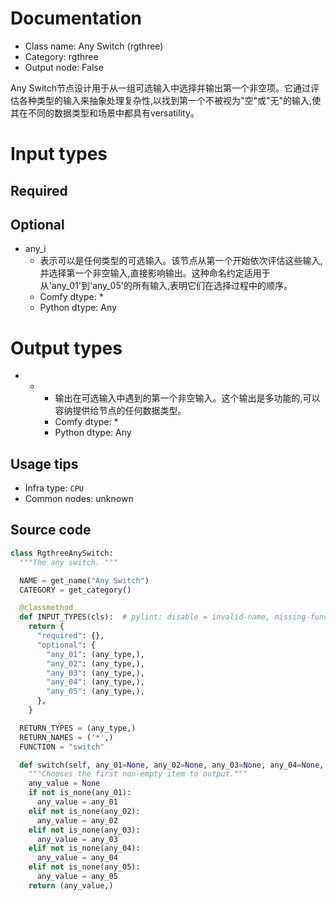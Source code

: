 
# Documentation
- Class name: Any Switch (rgthree)
- Category: rgthree
- Output node: False

Any Switch节点设计用于从一组可选输入中选择并输出第一个非空项。它通过评估各种类型的输入来抽象处理复杂性,以找到第一个不被视为"空"或"无"的输入,使其在不同的数据类型和场景中都具有versatility。

# Input types
## Required
## Optional
- any_i
    - 表示可以是任何类型的可选输入。该节点从第一个开始依次评估这些输入,并选择第一个非空输入,直接影响输出。这种命名约定适用于从'any_01'到'any_05'的所有输入,表明它们在选择过程中的顺序。
    - Comfy dtype: *
    - Python dtype: Any

# Output types
- *
    - 输出在可选输入中遇到的第一个非空输入。这个输出是多功能的,可以容纳提供给节点的任何数据类型。
    - Comfy dtype: *
    - Python dtype: Any


## Usage tips
- Infra type: `CPU`
- Common nodes: unknown


## Source code
```python
class RgthreeAnySwitch:
  """The any switch. """

  NAME = get_name("Any Switch")
  CATEGORY = get_category()

  @classmethod
  def INPUT_TYPES(cls):  # pylint: disable = invalid-name, missing-function-docstring
    return {
      "required": {},
      "optional": {
        "any_01": (any_type,),
        "any_02": (any_type,),
        "any_03": (any_type,),
        "any_04": (any_type,),
        "any_05": (any_type,),
      },
    }

  RETURN_TYPES = (any_type,)
  RETURN_NAMES = ('*',)
  FUNCTION = "switch"

  def switch(self, any_01=None, any_02=None, any_03=None, any_04=None, any_05=None):
    """Chooses the first non-empty item to output."""
    any_value = None
    if not is_none(any_01):
      any_value = any_01
    elif not is_none(any_02):
      any_value = any_02
    elif not is_none(any_03):
      any_value = any_03
    elif not is_none(any_04):
      any_value = any_04
    elif not is_none(any_05):
      any_value = any_05
    return (any_value,)

```
